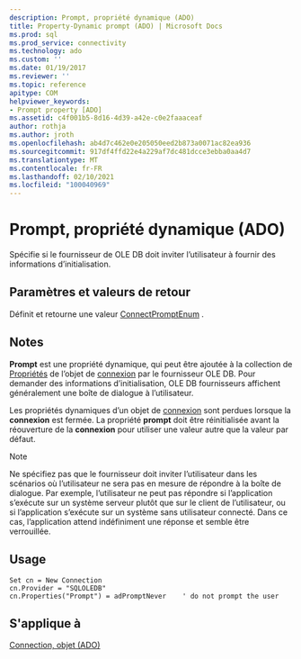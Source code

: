```yaml
---
description: Prompt, propriété dynamique (ADO)
title: Property-Dynamic prompt (ADO) | Microsoft Docs
ms.prod: sql
ms.prod_service: connectivity
ms.technology: ado
ms.custom: ''
ms.date: 01/19/2017
ms.reviewer: ''
ms.topic: reference
apitype: COM
helpviewer_keywords:
- Prompt property [ADO]
ms.assetid: c4f001b5-8d16-4d39-a42e-c0e2faaaceaf
author: rothja
ms.author: jroth
ms.openlocfilehash: ab4d7c462e0e205050eed2b873a0071ac82ea936
ms.sourcegitcommit: 917df4ffd22e4a229af7dc481dcce3ebba0aa4d7
ms.translationtype: MT
ms.contentlocale: fr-FR
ms.lasthandoff: 02/10/2021
ms.locfileid: "100040969"
---
```

# <a name="prompt-property-dynamic-ado"></a>Prompt, propriété dynamique (ADO)
Spécifie si le fournisseur de OLE DB doit inviter l’utilisateur à fournir des informations d’initialisation.  
  
## <a name="settings-and-return-values"></a>Paramètres et valeurs de retour  
 Définit et retourne une valeur [ConnectPromptEnum](./connectpromptenum.md) .  
  
## <a name="remarks"></a>Notes  
 **Prompt** est une propriété dynamique, qui peut être ajoutée à la collection de [Propriétés](./properties-collection-ado.md) de l’objet de [connexion](./connection-object-ado.md) par le fournisseur OLE DB. Pour demander des informations d’initialisation, OLE DB fournisseurs affichent généralement une boîte de dialogue à l’utilisateur.  
  
 Les propriétés dynamiques d’un objet de [connexion](./connection-object-ado.md) sont perdues lorsque la **connexion** est fermée. La propriété **prompt** doit être réinitialisée avant la réouverture de la **connexion** pour utiliser une valeur autre que la valeur par défaut.  
  
> [!NOTE]
>  Ne spécifiez pas que le fournisseur doit inviter l’utilisateur dans les scénarios où l’utilisateur ne sera pas en mesure de répondre à la boîte de dialogue. Par exemple, l’utilisateur ne peut pas répondre si l’application s’exécute sur un système serveur plutôt que sur le client de l’utilisateur, ou si l’application s’exécute sur un système sans utilisateur connecté. Dans ce cas, l’application attend indéfiniment une réponse et semble être verrouillée.  
  
## <a name="usage"></a>Usage  
  
```  
Set cn = New Connection  
cn.Provider = "SQLOLEDB"  
cn.Properties("Prompt") = adPromptNever    ' do not prompt the user  
```  
  
## <a name="applies-to"></a>S'applique à  
 [Connection, objet (ADO)](./connection-object-ado.md)